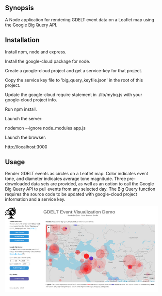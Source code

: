 ## Synopsis

A Node application for rendering GDELT event data on a Leaflet map using the Google Big Query API. 

## Installation

Install npm, node and express.

Install the google-cloud package for node.

Create a google-cloud project and get a service-key for that project.

Copy the service key file to 'big_query_keyfile.json' in the root of this project.

Update the google-cloud require statement in ./lib/mybq.js with your google-cloud project info.

Run npm install.

Launch the server:

nodemon --ignore node_modules app.js

Launch the browser:

http://localhost:3000

## Usage

Render GDELT events as circles on a Leaflet map.  Color indicates event tone, and diameter indicates average tone magnitude.
Three pre-downloaded data sets are provided, as well as an option to call the Google Big Query API to pull events from any selected day. The Big Query function requires the source code to be updated with google-cloud project information and a service key.

![Application screen shot.](./gevd_screenshot.jpg?raw=true)